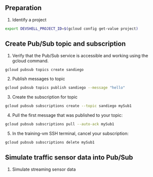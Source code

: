 ## Preparation

1. Identify a project
```sh
export DEVSHELL_PROJECT_ID=$(gcloud config get-value project)
```

## Create Pub/Sub topic and subscription
1. Verify that the Pub/Sub service is accessible and working using the gcloud command.
```sh
gcloud pubsub topics create sandiego
```

2. Publish messages to topic
```sh
gcloud pubsub topics publish sandiego --message "hello"
```

3. Create the subscription for topic
```sh
gcloud pubsub subscriptions create --topic sandiego mySub1
```

4. Pull the first message that was published to your topic:
```sh
gcloud pubsub subscriptions pull --auto-ack mySub1
```

5. In the training-vm SSH terminal, cancel your subscription:
```sh
gcloud pubsub subscriptions delete mySub1
```

## Simulate traffic sensor data into Pub/Sub
1. Simulate streaming sensor data